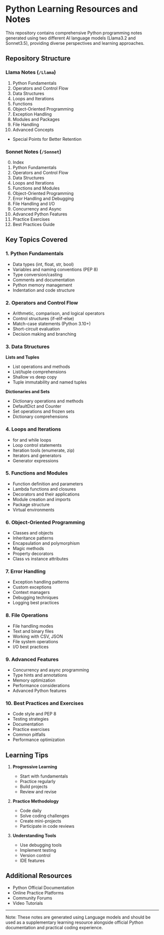 # Python Learning Resources and Notes

This repository contains comprehensive Python programming notes generated using two different AI language models (Llama3.2 and Sonnet3.5), providing diverse perspectives and learning approaches.

## Repository Structure

### Llama Notes (`/Llama`)
1. Python Fundamentals
2. Operators and Control Flow
3. Data Structures
4. Loops and Iterations
5. Functions
6. Object-Oriented Programming
7. Exception Handling
8. Modules and Packages
9. File Handling
10. Advanced Concepts
- Special Points for Better Retention

### Sonnet Notes (`/Sonnet`)
0. Index
1. Python Fundamentals
2. Operators and Control Flow
3. Data Structures
4. Loops and Iterations
5. Functions and Modules
6. Object-Oriented Programming
7. Error Handling and Debugging
8. File Handling and I/O
9. Concurrency and Async
10. Advanced Python Features
11. Practice Exercises
12. Best Practices Guide

## Key Topics Covered

### 1. Python Fundamentals
- Data types (int, float, str, bool)
- Variables and naming conventions (PEP 8)
- Type conversion/casting
- Comments and documentation
- Python memory management
- Indentation and code structure

### 2. Operators and Control Flow
- Arithmetic, comparison, and logical operators
- Control structures (if-elif-else)
- Match-case statements (Python 3.10+)
- Short-circuit evaluation
- Decision making and branching

### 3. Data Structures
**Lists and Tuples**
- List operations and methods
- List/tuple comprehensions
- Shallow vs deep copy
- Tuple immutability and named tuples

**Dictionaries and Sets**
- Dictionary operations and methods
- DefaultDict and Counter
- Set operations and frozen sets
- Dictionary comprehensions

### 4. Loops and Iterations
- for and while loops
- Loop control statements
- Iteration tools (enumerate, zip)
- Iterators and generators
- Generator expressions

### 5. Functions and Modules
- Function definition and parameters
- Lambda functions and closures
- Decorators and their applications
- Module creation and imports
- Package structure
- Virtual environments

### 6. Object-Oriented Programming
- Classes and objects
- Inheritance patterns
- Encapsulation and polymorphism
- Magic methods
- Property decorators
- Class vs instance attributes

### 7. Error Handling
- Exception handling patterns
- Custom exceptions
- Context managers
- Debugging techniques
- Logging best practices

### 8. File Operations
- File handling modes
- Text and binary files
- Working with CSV, JSON
- File system operations
- I/O best practices

### 9. Advanced Features
- Concurrency and async programming
- Type hints and annotations
- Memory optimization
- Performance considerations
- Advanced Python features

### 10. Best Practices and Exercises
- Code style and PEP 8
- Testing strategies
- Documentation
- Practice exercises
- Common pitfalls
- Performance optimization

## Learning Tips
1. **Progressive Learning**
   - Start with fundamentals
   - Practice regularly
   - Build projects
   - Review and revise

2. **Practice Methodology**
   - Code daily
   - Solve coding challenges
   - Create mini-projects
   - Participate in code reviews

3. **Understanding Tools**
   - Use debugging tools
   - Implement testing
   - Version control
   - IDE features

## Additional Resources
- Python Official Documentation
- Online Practice Platforms
- Community Forums
- Video Tutorials

---
Note: These notes are generated using Language models and should be used as a supplementary learning resource alongside official Python documentation and practical coding experience.